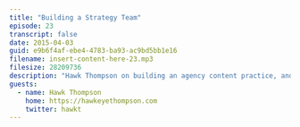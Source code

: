 ```yaml
---
title: "Building a Strategy Team"
episode: 23
transcript: false
date: 2015-04-03
guid: e9b6f4af-ebe4-4783-ba93-ac9bd5bb1e16
filename: insert-content-here-23.mp3
filesize: 28209736
description: "Hawk Thompson on building an agency content practice, and first steps for a freshly-minted content strategist."
guests: 
  - name: Hawk Thompson
    home: https://hawkeyethompson.com
    twitter: hawkt
---
```

